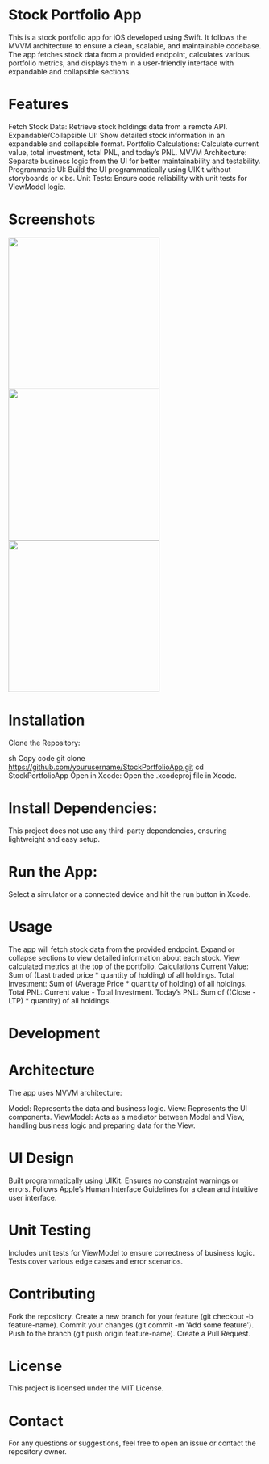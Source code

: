 # Stock Portfolio App
This is a stock portfolio app for iOS developed using Swift. It follows the MVVM architecture to ensure a clean, scalable, and maintainable codebase. The app fetches stock data from a provided endpoint, calculates various portfolio metrics, and displays them in a user-friendly interface with expandable and collapsible sections.

# Features
Fetch Stock Data: Retrieve stock holdings data from a remote API.
Expandable/Collapsible UI: Show detailed stock information in an expandable and collapsible format.
Portfolio Calculations: Calculate current value, total investment, total PNL, and today’s PNL.
MVVM Architecture: Separate business logic from the UI for better maintainability and testability.
Programmatic UI: Build the UI programmatically using UIKit without storyboards or xibs.
Unit Tests: Ensure code reliability with unit tests for ViewModel logic.
# Screenshots
<img src="https://github.com/sraj2794/StockPortfolioApp/assets/41502704/81757d2a-70c5-4636-b02b-6c242c5bc991" width="300">
<img src="https://github.com/sraj2794/StockPortfolioApp/assets/41502704/d2b3196b-a21c-4bfa-9ca5-ad787b0ef64d" width="300">
<img src="https://github.com/sraj2794/StockPortfolioApp/assets/41502704/c2bc9656-f262-4f6d-a265-5c25b02db5b5" width="300">

# Installation
Clone the Repository:

sh
Copy code
git clone https://github.com/yourusername/StockPortfolioApp.git
cd StockPortfolioApp
Open in Xcode:
Open the .xcodeproj file in Xcode.

# Install Dependencies:
This project does not use any third-party dependencies, ensuring lightweight and easy setup.

# Run the App:
Select a simulator or a connected device and hit the run button in Xcode.

# Usage
The app will fetch stock data from the provided endpoint.
Expand or collapse sections to view detailed information about each stock.
View calculated metrics at the top of the portfolio.
Calculations
Current Value: Sum of (Last traded price * quantity of holding) of all holdings.
Total Investment: Sum of (Average Price * quantity of holding) of all holdings.
Total PNL: Current value - Total Investment.
Today’s PNL: Sum of ((Close - LTP) * quantity) of all holdings.
# Development
# Architecture
The app uses MVVM architecture:

Model: Represents the data and business logic.
View: Represents the UI components.
ViewModel: Acts as a mediator between Model and View, handling business logic and preparing data for the View.

# UI Design
Built programmatically using UIKit.
Ensures no constraint warnings or errors.
Follows Apple’s Human Interface Guidelines for a clean and intuitive user interface.

# Unit Testing
Includes unit tests for ViewModel to ensure correctness of business logic.
Tests cover various edge cases and error scenarios.

# Contributing
Fork the repository.
Create a new branch for your feature (git checkout -b feature-name).
Commit your changes (git commit -m 'Add some feature').
Push to the branch (git push origin feature-name).
Create a Pull Request.

# License
This project is licensed under the MIT License.

# Contact
For any questions or suggestions, feel free to open an issue or contact the repository owner.
